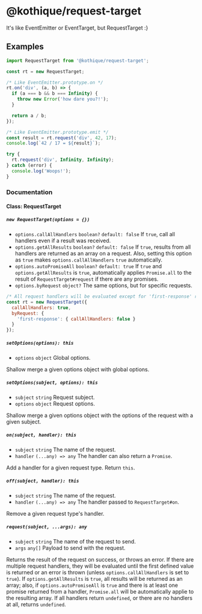 @kothique/request-target
============

It's like EventEmitter or EventTarget, but RequestTarget :}

## Examples

```js
import RequestTarget from '@kothique/request-target';

const rt = new RequestTarget;

/* Like EventEmitter.prototype.on */
rt.on('div', (a, b) => {
  if (a === b && b === Infinity) {
    throw new Error('how dare you?!');
  }

  return a / b;
});

/* Like EventEmitter.prototype.emit */
const result = rt.request('div', 42, 17);
console.log(`42 / 17 = ${result}`);

try {
  rt.request('div', Infinity, Infinity);
} catch (error) {
  console.log('Woops!');
}
```

### Documentation

#### Class: RequestTarget

##### `new RequestTarget(options = {})`

- `options.callAllHandlers` `boolean?` `default: false` If `true`, call all handlers even if a result was received.
- `options.getAllResults` `boolean?` `default: false` If `true`, results from all handlers are returned as an array on a request. Also, setting this option as `true` makes `options.callAllHandlers` `true` automatically.
- `options.autoPromiseAll` `boolean?` `default: true` If `true` and `options.getAllResults` is `true`, automatically applies `Promise.all` to the result of `RequestTarget#request` if there are any promises.
- `options.byRequest` `object?` The same options, but for specific requests.

```js
/* All request handlers will be evaluated except for 'first-response' request. */
const rt = new RequestTarget({
  callAllHandlers: true,
  byRequest: {
    'first-response': { callAllHandlers: false }
  }
});
```

##### `setOptions(options): this`

- `options` `object` Global options.

Shallow merge a given options object with global options.

##### `setOptions(subject, options): this`

- `subject` `string` Request subject.
- `options` `object` Request options.

Shallow merge a given options object with the options of the request with a given subject.

##### `on(subject, handler): this`

- `subject` `string` The name of the request.
- `handler` `(...any) => any` The handler can also return a `Promise`.

Add a handler for a given request type. Return `this`.

##### `off(subject, handler): this`

- `subject` `string` The name of the request.
- `handler` `(...any) => any` The handler passed to `RequestTarget#on`.

Remove a given request type's handler.

##### `request(subject, ...args): any`

- `subject` `string` The name of the request to send.
- `args` `any[]` Payload to send with the request.

Returns the result of the request on success, or throws an error. If there are
multiple request handlers, they will be evaluated until the first defined value
is returned or an error is thrown (unless `options.callAllHandlers` is set to `true`).
If `options.getAllResults` is `true`, all results will be returned as an array; also, if
`options.autoPromiseAll` is `true` and there is at least one promise returned from a handler,
`Promise.all` will be automatically applie to the resulting array. If all handlers return `undefined`,
or there are no handlers at all, returns `undefined`.
